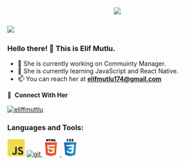 <h1 align="center">
  <a href="https://git.io/typing-svg">
    <img src="https://readme-typing-svg.herokuapp.com/?lines=Hello!+👋;I+am+Elif+Mutlu.&center=true&size=23">
  </a>
</h1>


![](https://komarev.com/ghpvc/?username=krmdmr7&style=flat-square)

### Hello there! 👋 This is Elif Mutlu.

- 🔭 She is currently working on Commuinty Manager.
- 🌱 She is currently learning JavaScript and React Native.
- 📫 You can reach her at **elifmutlu174@gmail.com**


🔗 &nbsp;**Connect With Her**
<p align="left">
<a href="https://www.instagram.com/eliffmuttlu/" target="blank"><img align="center" src="https://raw.githubusercontent.com/rahuldkjain/github-profile-readme-generator/master/src/images/icons/Social/instagram.svg" alt="eliffmuttlu" height="30" width="40" /></a>


<h3 align="left">Languages and Tools:</h3>
<p <a href="https://developer.mozilla.org/en-US/docs/Web/JavaScript" target="_blank" rel="noreferrer"> <img src="https://raw.githubusercontent.com/devicons/devicon/master/icons/javascript/javascript-original.svg" alt="javascript" width="40" height="40"/> </a> <a href="https://git-scm.com/" target="_blank" rel="noreferrer"> <img src="https://www.vectorlogo.zone/logos/git-scm/git-scm-icon.svg" alt="git" width="40" height="40"/> </a>  <a href="https://www.w3.org/html/" target="_blank" rel="noreferrer"> <img src="https://raw.githubusercontent.com/devicons/devicon/master/icons/html5/html5-original-wordmark.svg" alt="html5" width="40" height="40"/> </a> <a href="https://www.w3schools.com/css/" target="_blank" rel="noreferrer"> <img src="https://raw.githubusercontent.com/devicons/devicon/master/icons/css3/css3-original-wordmark.svg" alt="css3" width="40" height="40"/> </a>  </p>

